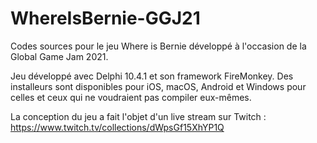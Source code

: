 # WhereIsBernie-GGJ21
Codes sources pour le jeu Where is Bernie développé à l'occasion de la Global Game Jam 2021.

Jeu développé avec Delphi 10.4.1 et son framework FireMonkey. Des installeurs sont disponibles pour iOS, macOS, Android et Windows pour celles et ceux qui ne voudraient pas compiler eux-mêmes.

La conception du jeu a fait l'objet d'un live stream sur Twitch : https://www.twitch.tv/collections/dWpsGf15XhYP1Q
